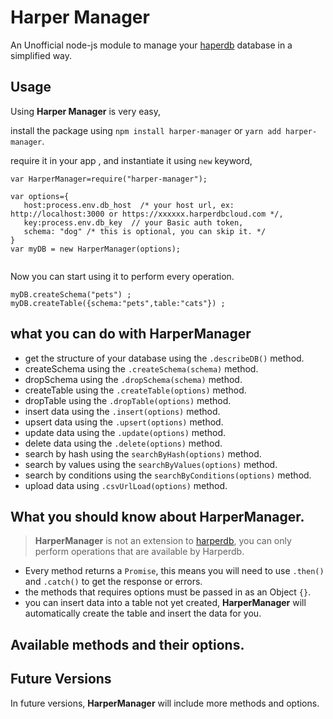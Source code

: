 # Harper Manager
An Unofficial node-js module to manage your [haperdb](https://haperdb.io) database in a simplified way.

## Usage
Using **Harper Manager** is very easy,

install the package using `npm install harper-manager` or `yarn add harper-manager`.

require it in your app , and instantiate it using `new` keyword, 
```
var HarperManager=require("harper-manager");

var options={
   host:process.env.db_host  /* your host url, ex: http://localhost:3000 or https://xxxxxx.harperdbcloud.com */,
   key:process.env.db_key  // your Basic auth token,
   schema: "dog" /* this is optional, you can skip it. */
}
var myDB = new HarperManager(options);


```
Now you can start using it to perform every operation.
```
myDB.createSchema("pets") ;
myDB.createTable({schema:"pets",table:"cats"}) ;
```

## what you can do with HarperManager
- get the structure of your database using the `.describeDB()` method.
- createSchema using the `.createSchema(schema)` method.
- dropSchema using the `.dropSchema(schema)` method.
- createTable using the `.createTable(options)` method.
- dropTable using the `.dropTable(options)` method.
- insert data using the `.insert(options)` method.
- upsert data using the `.upsert(options)` method.
- update data using the `.update(options)` method.
- delete data using the `.delete(options)` method.
- search by hash using the `searchByHash(options)` method.
- search by values using the `searchByValues(options)` method.
- search by conditions using the `searchByConditions(options)` method.
- upload data using `.csvUrlLoad(options)` method.

## What you should know about HarperManager.

> **HarperManager** is not an extension to [harperdb](https://harperdb.io), you can only perform operations that are available by Harperdb.

- Every method returns a `Promise`, this means you will need to use `.then()` and `.catch()` to get the response or errors.
- the methods that requires options must be passed in as an Object `{}`.
- you can insert data into a table not yet created, **HarperManager** will automatically create the table and insert the data for you.

## Available methods and their options. 



## Future Versions 
 In future versions, **HarperManager** will include more methods and options.


